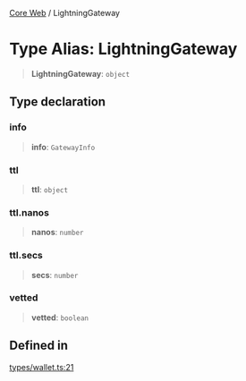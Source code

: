 [Core Web](../globals.md) / LightningGateway

# Type Alias: LightningGateway

> **LightningGateway**: `object`

## Type declaration

### info

> **info**: `GatewayInfo`

### ttl

> **ttl**: `object`

### ttl.nanos

> **nanos**: `number`

### ttl.secs

> **secs**: `number`

### vetted

> **vetted**: `boolean`

## Defined in

[types/wallet.ts:21](https://github.com/fedimint/fedimint-web-sdk/blob/451b02527305a23fec3a269d39bde9a3ec377df2/packages/core-web/src/types/wallet.ts#L21)
